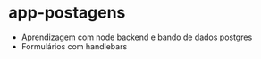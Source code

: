# app-postagens

* Aprendizagem com node backend e bando de dados postgres
* Formulários com handlebars